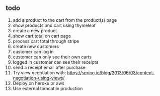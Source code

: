 todo
----

1. add a product to the cart from the product(s) page
2. show products and cart using thymeleaf
3. create a new product
4. show cart total on cart page
5. process cart total through stripe
6. create new customers
7. customer can log in
8. customer can only see their own carts
9. logged in customer can see their receipts
10. send a receipt email after purchase
11. Try view negotiation with: https://spring.io/blog/2013/06/03/content-negotiation-using-views/
12. Deploy on heroku or aws
13. Use external tomcat in production
